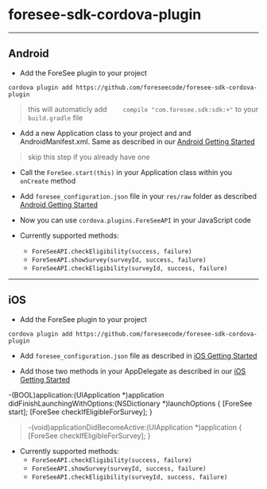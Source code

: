 # foresee-sdk-cordova-plugin

----
## Android

* Add the ForeSee plugin to your project 

`cordova plugin add https://github.com/foreseecode/foresee-sdk-cordova-plugin`

> this will automaticly add `    compile "com.foresee.sdk:sdk:+"` to your `build.gradle` file 

* Add a new Application class to your project and and AndroidManifest.xml. Same as described in our [Android Getting Started](https://developer.foresee.com/docs/tutorial)

> skip this step if you already have one


* Call the `ForeSee.start(this)` in your Application class within you `onCreate` method

* Add `foresee_configuration.json` file in your `res/raw` folder as described [Android Getting Started](https://developer.foresee.com/docs/tutorial)

* Now you can use `cordova.plugins.ForeSeeAPI` in your JavaScript code

* Currently supported methods:
   * `ForeSeeAPI.checkEligibility(success, failure)`
   * `ForeSeeAPI.showSurvey(surveyId, success, failure)`
   * `ForeSeeAPI.checkEligibility(surveyId, success, failure)`
   
----
## iOS

* Add the ForeSee plugin to your project 

`cordova plugin add https://github.com/foreseecode/foresee-sdk-cordova-plugin`

* Add `foresee_configuration.json` file as described in [iOS Getting Started](https://developer.foresee.com/docs/getting-started)

* Add those two methods in your AppDelegate as described in our [iOS Getting Started](https://developer.foresee.com/docs/getting-started)

> 
-(BOOL)application:(UIApplication *)application 
    didFinishLaunchingWithOptions:(NSDictionary *)launchOptions {
        [ForeSee start];
        [ForeSee checkIfEligibleForSurvey];
}

> -(void)applicationDidBecomeActive:(UIApplication *)application 
{
  [ForeSee checkIfEligibleForSurvey];
}

* Currently supported methods:
   * `ForeSeeAPI.checkEligibility(success, failure)`
   * `ForeSeeAPI.showSurvey(surveyId, success, failure)`
   * `ForeSeeAPI.checkEligibility(surveyId, success, failure)`
